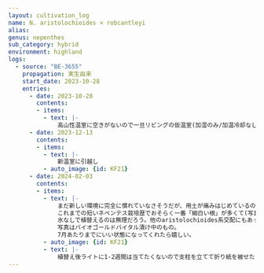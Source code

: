 ```yaml
---
layout: cultivation_log
name: N. aristolochioides × robcantleyi
alias:
genus: nepenthes
sub_category: hybrid
environment: highland
logs:
  - source: "BE-3655"
    propagation: 実生由来
    start_date: 2023-10-28
    entries:
      - date: 2023-10-28
        contents:
        - items:
          - text: |-
              高山性温室に空きがないので一旦リビングの仮温室(加湿のみ/加温冷却なし)に導入。
      - date: 2023-12-13
        contents:
        - items:
          - text: |-
              新温室に引越し
          - auto_image: {id: KF21}
      - date: 2024-02-03
        contents:
        - items:
          - text: |-
              まだ新しい環境に完全に慣れていなさそうだが、用土が痛みはじめているので植替えを決断。
              これまでの短いネペンテス栽培歴でおそらく一番「細白い根」が多くて(写真1枚目左下手前のもやもや)かなり慎重に作業しないといけなかった。
              水なしで植替えるのは無理だろう。他のaristolochioides系交配にもあったがここまで多くはなかった。
              写真はバイオゴールドバイタル漬け中のもの。
              7月あたりまでにいい状態になってくれたら嬉しい。
          - auto_image: {id: KF21}
          - text: |-
              植替え後ライトに1-2週間は当てたくないので支柱を立てて折り紙を被せた(写真4枚目)。
---
```

